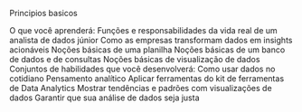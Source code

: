 Principios basicos

O que você aprenderá:
Funções e responsabilidades da vida real de um analista de dados júnior
Como as empresas transformam dados em insights acionáveis
Noções básicas de uma planilha
Noções básicas de um banco de dados e de consultas
Noções básicas de visualização de dados
Conjuntos de habilidades que você desenvolverá:
Como usar dados no cotidiano
Pensamento analítico
Aplicar ferramentas do kit de ferramentas de Data Analytics
Mostrar tendências e padrões com visualizações de dados
Garantir que sua análise de dados seja justa